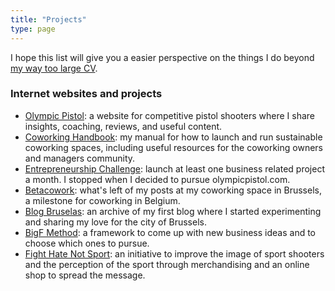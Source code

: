 ```yaml
---
title: "Projects"
type: page
---
```


I hope this list will give you a easier perspective on the things I do beyond [my way too large CV](https://www.linkedin.com/in/ramonsuarez/). 
### Internet websites and projects
* [Olympic Pistol](https://www.olympicpistol.com): a website for competitive pistol shooters where I share insights, coaching, reviews, and useful content. 
* [Coworking Handbook](https://www.coworkinghandbook.com/): my manual for how to launch and run sustainable coworking spaces, including useful resources for the coworking owners and managers community.
* [Entrepreneurship Challenge](https://www.ramonsuarez.com/post/challenge-projects/): launch at least one business related project a month. I stopped when I decided to pursue olympicpistol.com.  
* [Betacowork](https://www.betacowork.com/author/ramonsuarez/): what's left of my posts at my coworking space in Brussels, a milestone for coworking in Belgium. 
* [Blog Bruselas](https://web.archive.org/web/20171027144142/http://blogbruselas.com/): an archive of my first blog where I started experimenting and sharing my love for the city of Brussels.
* [BigF Method](https://web.archive.org/web/20210725182716/https://www.bigfmethod.com/): a framework to come up with new business ideas and to choose which ones to pursue. 
* [Fight Hate Not Sport](https://web.archive.org/web/20220527150949/http://www.fighthatenotsport.com/): an initiative to improve the image of sport shooters and the perception of the sport through merchandising and an online shop to spread the message. 


